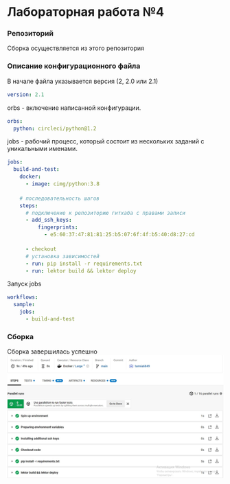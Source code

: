 # Лабораторная работа №4
### Репозиторий
Сборка осуществляется из этого репозитория  
### Описание конфигурационного файла
В начале файла указывается версия (2, 2.0 или 2.1)
```yml
version: 2.1
```
orbs - включение написанной конфигурации.   
```yml 
orbs:
  python: circleci/python@1.2
```
jobs - рабочий процесс, который состоит из нескольких заданий с уникальными именами.  
```yml  
jobs:
  build-and-test: 
    docker:
      - image: cimg/python:3.8

    # последовательность шагов
    steps:
      # подключение к репозиторию гитхаба с правами записи
      - add_ssh_keys:
          fingerprints:
            - e5:60:37:47:81:81:25:b5:07:6f:4f:b5:40:d8:27:cd

      - checkout
      # установка зависимостей 
      - run: pip install -r requirements.txt
      - run: lektor build && lektor deploy
```
Запуск jobs
```yml      
workflows:
  sample: 
    jobs:
      - build-and-test
```
### Сборка
Сборка завершилась успешно  
![Результат](/build_and_test.jpg)
